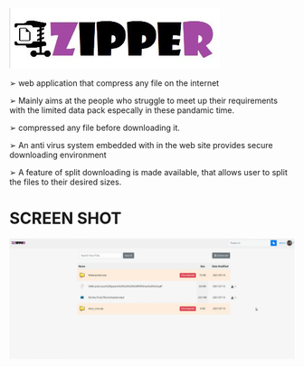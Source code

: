 ![Logo](./logo.JPG "Zipper Logo")

➢ web application that compress any file on the internet

➢ Mainly aims at the people who struggle to meet up their requirements with the
limited data pack especally in these pandamic time.

➢ compressed any file before downloading it.

➢ An anti virus system embedded with in the web site provides secure downloading
environment

➢ A feature of split downloading is made available, that allows user to split the files to
their desired sizes.

# SCREEN SHOT
![screenshot](./screenshot.png "Zipper screen shot")



